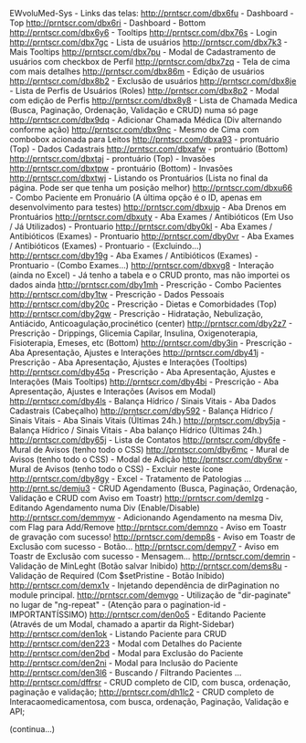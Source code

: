 ﻿﻿EWvoluMed-Sys - Links das telas:
http://prntscr.com/dbx6fu - Dashboard - Top
http://prntscr.com/dbx6ri - Dashboard - Bottom
http://prntscr.com/dbx6y6 - Tooltips
http://prntscr.com/dbx76s - Login
http://prntscr.com/dbx7gc - Lista de usuários
http://prntscr.com/dbx7k3 - Mais Tooltips
http://prntscr.com/dbx7pu - Modal de Cadastramento de usuários com checkbox de Perfil
http://prntscr.com/dbx7zq - Tela de cima com mais detalhes
http://prntscr.com/dbx86m - Edição de usuários
http://prntscr.com/dbx8b2 - Exclusão de usuários
http://prntscr.com/dbx8je - Lista de Perfis de Usuários (Roles)
http://prntscr.com/dbx8p2 - Modal com edição de Perfis
http://prntscr.com/dbx8y8 - Lista de Chamada Medica (Busca, Paginação, Ordenação, Validação e CRUD) numa só page
http://prntscr.com/dbx9dq - Adicionar Chamada Médica (Div alternando conforme ação)
http://prntscr.com/dbx9nc - Mesmo de Cima com combobox acionada para Leitos
http://prntscr.com/dbxa93 - prontuário (Top) - Dados Cadastrais
http://prntscr.com/dbxafw - prontuário (Bottom)
http://prntscr.com/dbxtaj - prontuário (Top) - Invasões
http://prntscr.com/dbxtpw - prontuário (Bottom) - Invasões
http://prntscr.com/dbxtwj - Listando os Prontuários (Lista no final da página. Pode ser que tenha um posição melhor)
http://prntscr.com/dbxu66 - Combo Paciente em Pronuário (A última opção é o ID, apenas em desenvolvimento para testes)
http://prntscr.com/dbxujp - Aba Drenos em Prontuários
http://prntscr.com/dbxuty - Aba Exames / Antibióticos (Em Uso / Já Utilizados) - Prontuario
http://prntscr.com/dby0kl - Aba Exames / Antibióticos (Exames) - Prontuario
http://prntscr.com/dby0vr - Aba Exames / Antibióticos (Exames) - Prontuario - (Excluindo...)
http://prntscr.com/dby19g - Aba Exames / Antibióticos (Exames) - Prontuario - (Combo Exames...)
http://prntscr.com/dbxvg8 - Interação (ainda no Excel) - Já tenho a tabela e o CRUD pronto, mas não importei os dados ainda
http://prntscr.com/dby1mh - Prescrição - Combo Pacientes
http://prntscr.com/dby1tw - Prescrição - Dados Pessoais
http://prntscr.com/dby20c - Prescrição - Dietas e Comorbidades (Top)
http://prntscr.com/dby2gw - Prescrição - Hidratação, Nebulização, Antiácido, Anticoagulação,procinético (center)
http://prntscr.com/dby2z7 - Prescrição - Drippings, Glicemia Capilar, Insulina, Oxigenoterapia, Fisioterapia, Emeses, etc (Bottom)
http://prntscr.com/dby3in - Prescrição - Aba Apresentação, Ajustes e Interações
http://prntscr.com/dby41j - Prescrição - Aba Apresentação, Ajustes e Interações (Tooltips)
http://prntscr.com/dby45q - Prescrição - Aba Apresentação, Ajustes e Interações (Mais Tooltips)
http://prntscr.com/dby4bi - Prescrição - Aba Apresentação, Ajustes e Interações (Avisos em Modal)
http://prntscr.com/dby4ls - Balança Hídrico / Sinais Vitais - Aba Dados Cadastrais (Cabeçalho)
http://prntscr.com/dby592 - Balança Hídrico / Sinais Vitais - Aba Sinais Vitais (Últimas 24h.)
http://prntscr.com/dby5ja - Balança Hídrico / Sinais Vitais - Aba balanço Hídrico (Últimas 24h.)
http://prntscr.com/dby65j - Lista de Contatos
http://prntscr.com/dby6fe - Mural de Avisos (tenho todo o CSS)
http://prntscr.com/dby6mc - Mural de Avisos (tenho todo o CSS) - Modal de Adição
http://prntscr.com/dby6rw - Mural de Avisos (tenho todo o CSS) - Excluir neste ícone
http://prntscr.com/dby8gy - Excel - Tratamento de Patologias
...
http://prnt.sc/demju3     - CRUD Agendamento (Busca, Paginação, Ordenação, Validação e CRUD com Aviso em Toastr)
http://prntscr.com/demlzg - Editando Agendamento numa Div (Enable/Disable)
http://prntscr.com/demmyw - Adicionando Agendamento na mesma Div, com Flag para Add/Remove
http://prntscr.com/demnzo - Aviso em Toastr de gravação com sucesso!
http://prntscr.com/demp8s - Aviso em Toastr de Exclusão com sucesso - Botão...
http://prntscr.com/dempv7 - Aviso em Toastr de Exclusão com sucesso - Mensagem...
http://prntscr.com/demrin - Validação de MinLeght (Botão salvar Inibido)
http://prntscr.com/dems8u - Validação de Required (Com $setPristine - Botão Inibido)
http://prntscr.com/demx1v - Injetando dependência de dirPagination no module principal.
http://prntscr.com/demvgo - Utilização de "dir-paginate" no lugar de "ng-repeat" - (Atenção para o pagination-id -IMPORTANTÍSSIMO)
http://prntscr.com/den0o5 - Editando Paciente (Através de um Modal, chamado a apartir da Right-Sidebar)
http://prntscr.com/den1ok - Listando Paciente para CRUD
http://prntscr.com/den223 - Modal com Detalhes do Paciente
http://prntscr.com/den2bd - Modal para Exclusão do Paciente
http://prntscr.com/den2ni - Modal para Inclusão do Paciente
http://prntscr.com/den3l6 - Buscando / Filtrando Pacientes
...
http://prntscr.com/dffrsr - CRUD completo de CID, com busca, ordenação, paginação e validação;
http://prntscr.com/dh1lc2 - CRUD completo de Interacaomedicamentosa, com busca, ordenação, Paginação, Validação e API;

(continua...)